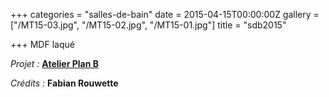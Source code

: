+++
categories = "salles-de-bain"
date = 2015-04-15T00:00:00Z
gallery = ["/MT15-03.jpg", "/MT15-02.jpg", "/MT15-01.jpg"]
title = "sdb2015"

+++
MDF laqué

_Projet :_ <a target="_blank" href="http://www.atelier-planb.be/"><strong>Atelier Plan B</strong></a>

_Crédits :_ **Fabian Rouwette**